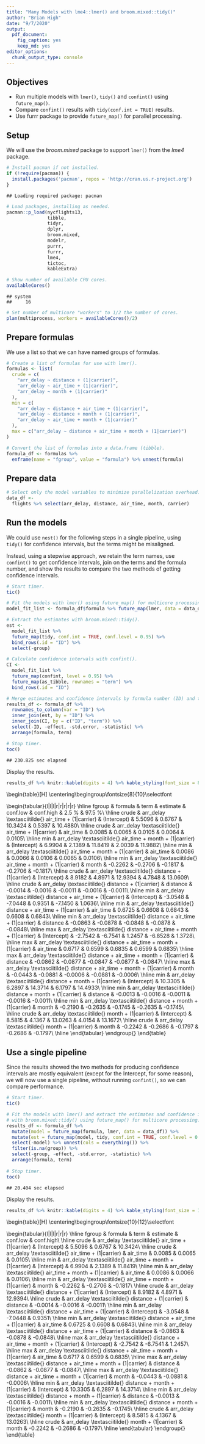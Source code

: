```yaml
---
title: "Many Models with lme4::lmer() and broom.mixed::tidy()"
author: "Brian High"
date: "9/7/2020"
output: 
  pdf_document:
    fig_caption: yes
    keep_md: yes
editor_options: 
  chunk_output_type: console
---
```




## Objectives

- Run multiple models with `lmer()`, `tidy()` and `confint()` using `future_map()`.
- Compare `confint()` results with `tidy(conf.int = TRUE)` results.
- Use furrr package to provide `future_map()` for parallel processing.

## Setup

We will use the *broom.mixed* package to support `lmer()` from the *lme4* package.


```r
# Install pacman if not installed.
if (!require(pacman)) {
  install.packages('pacman', repos = 'http://cran.us.r-project.org')
}
```

```
## Loading required package: pacman
```

```r
# Load packages, installing as needed.
pacman::p_load(nycflights13,
               tibble,
               tidyr,
               dplyr,
               broom.mixed,
               modelr,
               purrr,
               furrr,
               lme4,
               tictoc,
               kableExtra)

# Show number of available CPU cores.
availableCores()
```

```
## system 
##     16
```

```r
# Set number of multicore "workers" to 1/2 the number of cores.
plan(multiprocess, workers = availableCores()/2)
```

## Prepare formulas

We use a list so that we can have named groups of formulas.


```r
# Create a list of formulas for use with lmer().
formulas <- list(
  crude = c(
    "arr_delay ~ distance + (1|carrier)",
    "arr_delay ~ air_time + (1|carrier)",
    "arr_delay ~ month + (1|carrier)"
  ),
  min = c(
    "arr_delay ~ distance + air_time + (1|carrier)",
    "arr_delay ~ distance + month + (1|carrier)",
    "arr_delay ~ air_time + month + (1|carrier)"
  ),
  max = c("arr_delay ~ distance + air_time + month + (1|carrier)")
)

# Convert the list of formulas into a data.frame (tibble).
formula_df <- formulas %>%
  enframe(name = "fgroup", value = "formula") %>% unnest(formula)
```

## Prepare data


```r
# Select only the model variables to minimize parallelization overhead.
data_df <- 
  flights %>% select(arr_delay, distance, air_time, month, carrier)
```

## Run the models

We could use `nest()` for the following steps in a single pipeline, using 
`tidy()` for confidence intervals, but the terms might be misaligned. 

Instead, using a stepwise approach, we retain the term names, use `confint()` 
to get confidence intervals, join on the terms and the formula number, and 
show the results to compare the two methods of getting confidence intervals.


```r
# Start timer.
tic()

# Fit the models with lmer() using future_map() for multicore processing.
model_fit_list <- formula_df$formula %>% future_map(lmer, data = data_df)

# Extract the estimates with broom.mixed::tidy().
est <- 
  model_fit_list %>%
  future_map(tidy, conf.int = TRUE, conf.level = 0.95) %>%
  bind_rows(.id = "ID") %>%
  select(-group)

# Calculate confidence intervals with confint().
CI <-  
  model_fit_list %>%
  future_map(confint, level = 0.95) %>%
  future_map(as_tibble, rownames = "term") %>%
  bind_rows(.id = "ID")

# Merge estimates and confidence intervals by formula number (ID) and term.
results_df <- formula_df %>%
  rownames_to_column(var = "ID") %>%
  inner_join(est, by = "ID") %>%
  inner_join(CI, by = c("ID", "term")) %>%
  select(-ID, -effect, -std.error, -statistic) %>%
  arrange(formula, term)

# Stop timer.
toc()
```

```
## 230.825 sec elapsed
```

Display the results.


```r
results_df %>% knitr::kable(digits = 4) %>% kable_styling(font_size = 8)
```

\begin{table}[H]
\centering\begingroup\fontsize{8}{10}\selectfont

\begin{tabular}{l|l|l|r|r|r|r|r}
\hline
fgroup & formula & term & estimate & conf.low & conf.high & 2.5 \% & 97.5 \%\\
\hline
crude & arr\_delay \textasciitilde{} air\_time + (1|carrier) & (Intercept) & 5.5096 & 0.6767 & 10.3424 & 0.5397 & 10.4880\\
\hline
crude & arr\_delay \textasciitilde{} air\_time + (1|carrier) & air\_time & 0.0085 & 0.0065 & 0.0105 & 0.0064 & 0.0105\\
\hline
min & arr\_delay \textasciitilde{} air\_time + month + (1|carrier) & (Intercept) & 6.9904 & 2.1389 & 11.8419 & 2.0039 & 11.9882\\
\hline
min & arr\_delay \textasciitilde{} air\_time + month + (1|carrier) & air\_time & 0.0086 & 0.0066 & 0.0106 & 0.0065 & 0.0106\\
\hline
min & arr\_delay \textasciitilde{} air\_time + month + (1|carrier) & month & -0.2262 & -0.2706 & -0.1817 & -0.2706 & -0.1817\\
\hline
crude & arr\_delay \textasciitilde{} distance + (1|carrier) & (Intercept) & 8.9182 & 4.8971 & 12.9394 & 4.7848 & 13.0609\\
\hline
crude & arr\_delay \textasciitilde{} distance + (1|carrier) & distance & -0.0014 & -0.0016 & -0.0011 & -0.0016 & -0.0011\\
\hline
min & arr\_delay \textasciitilde{} distance + air\_time + (1|carrier) & (Intercept) & -3.0548 & -7.0448 & 0.9351 & -7.1450 & 1.0636\\
\hline
min & arr\_delay \textasciitilde{} distance + air\_time + (1|carrier) & air\_time & 0.6725 & 0.6608 & 0.6843 & 0.6608 & 0.6843\\
\hline
min & arr\_delay \textasciitilde{} distance + air\_time + (1|carrier) & distance & -0.0863 & -0.0878 & -0.0848 & -0.0878 & -0.0848\\
\hline
max & arr\_delay \textasciitilde{} distance + air\_time + month + (1|carrier) & (Intercept) & -2.7542 & -6.7541 & 1.2457 & -6.8528 & 1.3728\\
\hline
max & arr\_delay \textasciitilde{} distance + air\_time + month + (1|carrier) & air\_time & 0.6717 & 0.6599 & 0.6835 & 0.6599 & 0.6835\\
\hline
max & arr\_delay \textasciitilde{} distance + air\_time + month + (1|carrier) & distance & -0.0862 & -0.0877 & -0.0847 & -0.0877 & -0.0847\\
\hline
max & arr\_delay \textasciitilde{} distance + air\_time + month + (1|carrier) & month & -0.0443 & -0.0881 & -0.0006 & -0.0881 & -0.0006\\
\hline
min & arr\_delay \textasciitilde{} distance + month + (1|carrier) & (Intercept) & 10.3305 & 6.2897 & 14.3714 & 6.1797 & 14.4933\\
\hline
min & arr\_delay \textasciitilde{} distance + month + (1|carrier) & distance & -0.0013 & -0.0016 & -0.0011 & -0.0016 & -0.0011\\
\hline
min & arr\_delay \textasciitilde{} distance + month + (1|carrier) & month & -0.2190 & -0.2635 & -0.1745 & -0.2635 & -0.1745\\
\hline
crude & arr\_delay \textasciitilde{} month + (1|carrier) & (Intercept) & 8.5815 & 4.1367 & 13.0263 & 4.0154 & 13.1672\\
\hline
crude & arr\_delay \textasciitilde{} month + (1|carrier) & month & -0.2242 & -0.2686 & -0.1797 & -0.2686 & -0.1797\\
\hline
\end{tabular}
\endgroup{}
\end{table}

## Use a single pipeline

Since the results showed the two methods for producing confidence intervals are
mostly equivalent (except for the Intercept, for some reason), we will now use a 
single pipeline, without running `confint()`, so we can compare performance.


```r
# Start timer.
tic()

# Fit the models with lmer() and extract the estimates and confidence intervals 
# with broom.mixed::tidy() using future_map() for multicore processing.
results_df <- formula_df %>% 
  mutate(model = future_map(formula, lmer, data = data_df)) %>%
  mutate(est = future_map(model, tidy, conf.int = TRUE, conf.level = 0.95)) %>%
  select(-model) %>% unnest(cols = everything()) %>%
  filter(is.na(group)) %>% 
  select(-group, -effect, -std.error, -statistic) %>%
  arrange(formula, term)
  
# Stop timer.
toc()
```

```
## 20.404 sec elapsed
```

Display the results.


```r
results_df %>% knitr::kable(digits = 4) %>% kable_styling(font_size = 10)
```

\begin{table}[H]
\centering\begingroup\fontsize{10}{12}\selectfont

\begin{tabular}{l|l|l|r|r|r}
\hline
fgroup & formula & term & estimate & conf.low & conf.high\\
\hline
crude & arr\_delay \textasciitilde{} air\_time + (1|carrier) & (Intercept) & 5.5096 & 0.6767 & 10.3424\\
\hline
crude & arr\_delay \textasciitilde{} air\_time + (1|carrier) & air\_time & 0.0085 & 0.0065 & 0.0105\\
\hline
min & arr\_delay \textasciitilde{} air\_time + month + (1|carrier) & (Intercept) & 6.9904 & 2.1389 & 11.8419\\
\hline
min & arr\_delay \textasciitilde{} air\_time + month + (1|carrier) & air\_time & 0.0086 & 0.0066 & 0.0106\\
\hline
min & arr\_delay \textasciitilde{} air\_time + month + (1|carrier) & month & -0.2262 & -0.2706 & -0.1817\\
\hline
crude & arr\_delay \textasciitilde{} distance + (1|carrier) & (Intercept) & 8.9182 & 4.8971 & 12.9394\\
\hline
crude & arr\_delay \textasciitilde{} distance + (1|carrier) & distance & -0.0014 & -0.0016 & -0.0011\\
\hline
min & arr\_delay \textasciitilde{} distance + air\_time + (1|carrier) & (Intercept) & -3.0548 & -7.0448 & 0.9351\\
\hline
min & arr\_delay \textasciitilde{} distance + air\_time + (1|carrier) & air\_time & 0.6725 & 0.6608 & 0.6843\\
\hline
min & arr\_delay \textasciitilde{} distance + air\_time + (1|carrier) & distance & -0.0863 & -0.0878 & -0.0848\\
\hline
max & arr\_delay \textasciitilde{} distance + air\_time + month + (1|carrier) & (Intercept) & -2.7542 & -6.7541 & 1.2457\\
\hline
max & arr\_delay \textasciitilde{} distance + air\_time + month + (1|carrier) & air\_time & 0.6717 & 0.6599 & 0.6835\\
\hline
max & arr\_delay \textasciitilde{} distance + air\_time + month + (1|carrier) & distance & -0.0862 & -0.0877 & -0.0847\\
\hline
max & arr\_delay \textasciitilde{} distance + air\_time + month + (1|carrier) & month & -0.0443 & -0.0881 & -0.0006\\
\hline
min & arr\_delay \textasciitilde{} distance + month + (1|carrier) & (Intercept) & 10.3305 & 6.2897 & 14.3714\\
\hline
min & arr\_delay \textasciitilde{} distance + month + (1|carrier) & distance & -0.0013 & -0.0016 & -0.0011\\
\hline
min & arr\_delay \textasciitilde{} distance + month + (1|carrier) & month & -0.2190 & -0.2635 & -0.1745\\
\hline
crude & arr\_delay \textasciitilde{} month + (1|carrier) & (Intercept) & 8.5815 & 4.1367 & 13.0263\\
\hline
crude & arr\_delay \textasciitilde{} month + (1|carrier) & month & -0.2242 & -0.2686 & -0.1797\\
\hline
\end{tabular}
\endgroup{}
\end{table}
